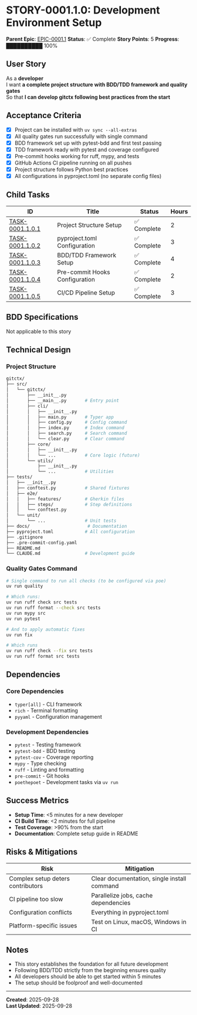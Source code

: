 # STORY-0001.1.0: Development Environment Setup

**Parent Epic**: [EPIC-0001.1](../epics/EPIC-0001.1.md)
**Status**: ✅ Complete
**Story Points**: 5
**Progress**: ██████████ 100%

## User Story

As a **developer**  
I want **a complete project structure with BDD/TDD framework and quality gates**  
So that **I can develop gitctx following best practices from the start**

## Acceptance Criteria

- [x] Project can be installed with `uv sync --all-extras`
- [x] All quality gates run successfully with single command
- [x] BDD framework set up with pytest-bdd and first test passing
- [x] TDD framework ready with pytest and coverage configured
- [x] Pre-commit hooks working for ruff, mypy, and tests
- [x] GitHub Actions CI pipeline running on all pushes
- [x] Project structure follows Python best practices
- [x] All configurations in pyproject.toml (no separate config files)

## Child Tasks

| ID | Title | Status | Hours |
|----|-------|--------|-------|
| [TASK-0001.1.0.1](../tasks/TASK-0001.1.0.1.md) | Project Structure Setup | ✅ Complete | 2 |
| [TASK-0001.1.0.2](../tasks/TASK-0001.1.0.2.md) | pyproject.toml Configuration | ✅ Complete | 3 |
| [TASK-0001.1.0.3](../tasks/TASK-0001.1.0.3.md) | BDD/TDD Framework Setup | ✅ Complete | 4 |
| [TASK-0001.1.0.4](../tasks/TASK-0001.1.0.4.md) | Pre-commit Hooks Configuration | ✅ Complete | 2 |
| [TASK-0001.1.0.5](../tasks/TASK-0001.1.0.5.md) | CI/CD Pipeline Setup | ✅ Complete | 3 |

## BDD Specifications

Not applicable to this story

## Technical Design

### Project Structure

```bash
gitctx/
├── src/
│   └── gitctx/
│       ├── __init__.py
│       ├── __main__.py       # Entry point
│       ├── cli/
│       │   ├── __init__.py
│       │   ├── main.py       # Typer app
│       │   ├── config.py     # Config command
│       │   ├── index.py      # Index command
│       │   ├── search.py     # Search command
│       │   └── clear.py      # Clear command
│       ├── core/
│       │   ├── __init__.py
│       │   └── ...           # Core logic (future)
│       └── utils/
│           ├── __init__.py
│           └── ...           # Utilities
├── tests/
│   ├── __init__.py
│   ├── conftest.py           # Shared fixtures
│   ├── e2e/
│   │   ├── features/         # Gherkin files
│   │   ├── steps/            # Step definitions
│   │   └── conftest.py
│   └── unit/
│       └── ...               # Unit tests
├── docs/                      # Documentation
├── pyproject.toml            # All configuration
├── .gitignore
├── .pre-commit-config.yaml
├── README.md
└── CLAUDE.md                 # Development guide
```

### Quality Gates Command

```bash
# Single command to run all checks (to be configured via poe)
uv run quality

# Which runs:
uv run ruff check src tests
uv run ruff format --check src tests
uv run mypy src
uv run pytest

# And to apply automatic fixes
uv run fix

# Which runs
uv run ruff check --fix src tests
uv run ruff format src tests
```

## Dependencies

### Core Dependencies

- `typer[all]` - CLI framework
- `rich` - Terminal formatting
- `pyyaml` - Configuration management

### Development Dependencies

- `pytest` - Testing framework
- `pytest-bdd` - BDD testing
- `pytest-cov` - Coverage reporting
- `mypy` - Type checking
- `ruff` - Linting and formatting
- `pre-commit` - Git hooks
- `poethepoet` - Development tasks via `uv run`

## Success Metrics

- **Setup Time**: <5 minutes for a new developer
- **CI Build Time**: <2 minutes for full pipeline
- **Test Coverage**: >90% from the start
- **Documentation**: Complete setup guide in README

## Risks & Mitigations

| Risk | Mitigation |
|------|------------|
| Complex setup deters contributors | Clear documentation, single install command |
| CI pipeline too slow | Parallelize jobs, cache dependencies |
| Configuration conflicts | Everything in pyproject.toml |
| Platform-specific issues | Test on Linux, macOS, Windows in CI |

## Notes

- This story establishes the foundation for all future development
- Following BDD/TDD strictly from the beginning ensures quality
- All developers should be able to get started within 5 minutes
- The setup should be foolproof and well-documented

---

**Created**: 2025-09-28  
**Last Updated**: 2025-09-28
